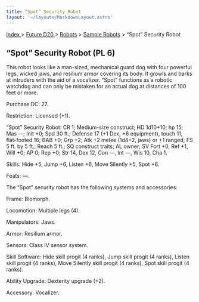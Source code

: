 ```yaml
---
title: “Spot” Security Robot
layout: '~/layouts/MarkdownLayout.astro'
---
```


[ Index ](/) > [ Future D20 ](/future.d20.srd) > [Robots](/future.d20.srd/robots) > [Sample Robots](/future.d20.srd/robots/sample.robots) > “Spot” Security Robot

## “Spot” Security Robot (PL 6)

This robot looks like a man-sized, mechanical guard dog with four powerful
legs, wicked jaws, and resilium armor covering its body. It growls and barks
at intruders with the aid of a vocalizer. “Spot” functions as a robotic
watchdog and can only be mistaken for an actual dog at distances of 100 feet
or more.

Purchase DC: 27.

Restriction: Licensed (+1).

“Spot” Security Robot: CR 1; Medium-size construct; HD 1d10+10; hp 15; Mas —;
Init +0; Spd 30 ft.; Defense 17 (+1 Dex, +6 equipment), touch 11, flat-footed
16; BAB +0; Grp +2; Atk +2 melee (1d4+2, jaws) or +1 ranged; FS 5 ft. by 5
ft.; Reach 5 ft.; SQ construct traits; AL owner; SV Fort +0, Ref +1, Will +0;
AP 0; Rep +0; Str 14, Dex 12, Con —, Int —, Wis 10, Cha 1.

Skills: Hide +5, Jump +6, Listen +6, Move Silently +5, Spot +6.

Feats: —.

The “Spot” security robot has the following systems and accessories:

Frame: Biomorph.

Locomotion: Multiple legs (4).

Manipulators: Jaws.

Armor: Resilium armor.

Sensors: Class IV sensor system.

Skill Software: Hide skill progit (4 ranks), Jump skill progit (4 ranks),
Listen skill progit (4 ranks), Move Silently skill progit (4 ranks), Spot
skill progit (4 ranks).

Ability Upgrade: Dexterity upgrade (+2).

Accessory: Vocalizer.

